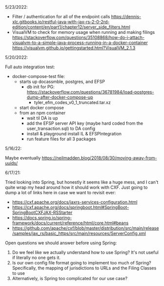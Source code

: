 
5/23/2022:

* Filter / authentication for all of the endpoint calls
  https://dennis-xlc.gitbooks.io/restful-java-with-jax-rs-2-0-2rd-edition/content/en/part1/chapter12/server_side_filters.html
* VisualVM to check for memory usage when running and making filings
  https://stackoverflow.com/questions/35108868/how-do-i-attach-visualvm-to-a-simple-java-process-running-in-a-docker-container
  https://visualvm.github.io/gettingstarted.html?VisualVM_2.1.3
  

5/20/2022:

Full auto integration test:

* docker-compose-test file:
  * starts up docassmble, postgres, and EFSP
    * db init for PG: https://stackoverflow.com/questions/36781984/load-postgres-dump-after-docker-compose-up
      * tyler_efm_codes_v0_1_truncated.tar.xz
  * start docker compose
  * from an npm container
    * wait til DA is up
    * add the EFSP server API key (maybe hard coded from the user_transaction.sql) to DA config
    * install & playground install IL & EFSPIntegration
    * run feature files for all 3 packages

5/16/22:

Maybe eventually https://neilmadden.blog/2018/08/30/moving-away-from-uuids/


6/17/21:

Tried looking into Spring, but honestly it seems like a huge mess, and I can't quite wrap my head around how it
should work with CXF. Just going to dump a lot of links here in case we want to revisit ever:
* https://cxf.apache.org/docs/jaxrs-services-configuration.html
* https://cxf.apache.org/docs/springboot.html#SpringBoot-SpringBootCXFJAX-RSStarter
* https://docs.spring.io/spring-framework/docs/current/reference/html/core.html#beans
* https://github.com/apache/cxf/blob/master/distribution/src/main/release/samples/jax_rs/basic_https/src/main/resources/ServerConfig.xml

Open questions we should answer before using Spring:
1. Do we feel like we actually understand how to use Spring? It's not useful if literally no one gets it.
2. Is our own config file format going to implement too much of Spring? Specifically, the mapping of
   jurisdictions to URLs and the Filing Classes to use
3. Alternatively, is Spring too complicated for our use case?
